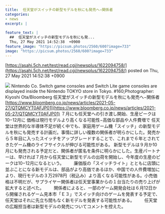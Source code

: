 ```yaml
---
title:  任天堂がスイッチの新型モデルを秋にも発売へ−関係者  
categories:
- news
excerpt: |
  
feature_text: |
  ##  任天堂がスイッチの新型モデルを秋にも発...
  Thu, 27 May 2021 14:52:38  +0900
feature_image: "https://picsum.photos/2560/600?image=733"
image: "https://picsum.photos/2560/600?image=733"
---
```


[https://asahi.5ch.net/test/read.cgi/newsplus/1622094758/](https://asahi.5ch.net/test/read.cgi/newsplus/1622094758/)
posted on Thu, 27 May 2021 14:52:38  +0900

<!--more-->

![](https://assets.bwbx.io/images/users/iqjWHBFdfxIU/iGJgX7onPWas/v0/-1x-1.jpg) Nintendo Co. Switch game consoles and Switch Lite game consoles are displayed inside the Nintendo TOKYO store in Tokyo. #160;Photographer: Kiyoshi Ota/Bloomberg 任天堂がスイッチの新型モデルを秋にも発売へ−関係者 [https://www.bloomberg.co.jp/news/articles/2021-05-27/QTQMCYT0AFJP01](https://www.bloomberg.co.jp/news/articles/2021-05-27/QTQMCYT0AFJP01) ７月にも任天堂への引き渡し開始、生産ピークは10−12月に 価格は現行モデルより高くなる可能性−高価な部品や人件費増で 任天堂は世界的な半導体不足が続く中でも、家庭用ゲーム機「スイッチ」の新型モデルを秋にも発売する計画だ。事情に詳しい複数の関係者が明らかにした。発売から５年目に入ったスイッチをアップグレードすることで、これまで６年とされてきたゲーム機のライフサイクルが伸びる可能性がある。 新型モデルは９月か10月にも発売される予定だと、関係者が匿名を条件に明らかにした。生産パートナーは、早ければ７月から任天堂に新型モデルの出荷を開始し、今年度の生産のピークは10−12月になるという。 　　廉価版の「スイッチライト」とともに店頭に並ぶことになる新モデルは、部品がより高価であるほか、中国での人件費増加により、現行モデルの３万2978円（税込み）より高くなる可能性がある。小売価格は不明だが、サプライヤー関係者は任天堂事業からの１台当たりの売り上げが拡大すると述べた。 　　関係者によると、一部のゲーム開発会社は６月12日から開催されるゲーム見本市「Ｅ３」でスイッチ向けのゲームを発表する予定で、任天堂はそれに先立ち間もなく新モデルを発表する可能性がある。 　　任天堂の広報担当者は新型モデルの発売についてコメントを控えた。
